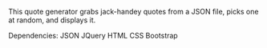 This quote generator grabs jack-handey quotes from a JSON file, picks one
at random, and displays it.

Dependencies:
JSON
JQuery
HTML
CSS
Bootstrap

